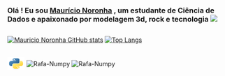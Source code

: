### Olá ! Eu sou <a href="https://github.com/mauricionoronha">Maurício Noronha</a> , um estudante de Ciência de Dados e apaixonado por modelagem 3d, rock e tecnologia <img height="30px" src="https://emojis.slackmojis.com/emojis/images/1531849430/4246/blob-sunglasses.gif?1531849430"></h1>




##
[![Mauricio Noronha GitHub stats](https://github-readme-stats.vercel.app/api?username=mauricionoronha&show_icons=true&&theme=dark&count_private=true)](https://github.com/mauricionoronha/github-readme-stats)
[![Top Langs](https://github-readme-stats.vercel.app/api/top-langs/?username=mauricionoronha&show_icons=true&&theme=dark&count_private=true&layout=compact)](https://github.com/anuraghazra/github-readme-stats)
<div style="display: inline_block"><br>
  <img align="center" alt="Rafa-Python" height="30" width="40" src="https://raw.githubusercontent.com/devicons/devicon/master/icons/python/python-original.svg">
  <img align="center" alt="Rafa-Numpy" height="30" width="40" src="https://cdn.jsdelivr.net/gh/devicons/devicon/icons/numpy/numpy-original.svg">
  <img align="center" alt="Rafa-Numpy" height="30" width="40"  src="https://cdn.jsdelivr.net/gh/devicons/devicon/icons/pandas/pandas-original.svg">
</div>
          


